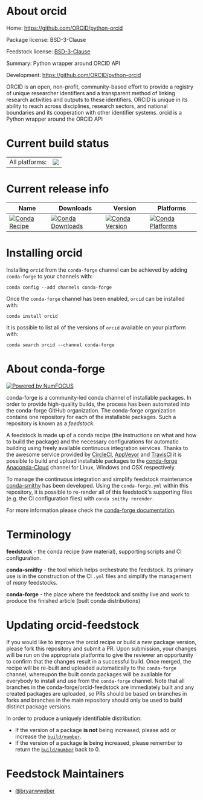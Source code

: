 About orcid
===========

Home: https://github.com/ORCID/python-orcid

Package license: BSD-3-Clause

Feedstock license: [BSD-3-Clause](https://github.com/conda-forge/orcid-feedstock/blob/master/LICENSE.txt)

Summary: Python wrapper around ORCID API

Development: https://github.com/ORCID/python-orcid

ORCID is an open, non-profit, community-based effort to provide a registry
of unique researcher identifiers and a transparent method of linking research
activities and outputs to these identifiers. ORCID is unique in its ability to
reach across disciplines, research sectors, and national boundaries and its
cooperation with other identifier systems. orcid is a Python wrapper around
the ORCID API


Current build status
====================


<table><tr><td>All platforms:</td>
    <td>
      <a href="https://dev.azure.com/conda-forge/feedstock-builds/_build/latest?definitionId=3156&branchName=master">
        <img src="https://dev.azure.com/conda-forge/feedstock-builds/_apis/build/status/orcid-feedstock?branchName=master">
      </a>
    </td>
  </tr>
</table>

Current release info
====================

| Name | Downloads | Version | Platforms |
| --- | --- | --- | --- |
| [![Conda Recipe](https://img.shields.io/badge/recipe-orcid-green.svg)](https://anaconda.org/conda-forge/orcid) | [![Conda Downloads](https://img.shields.io/conda/dn/conda-forge/orcid.svg)](https://anaconda.org/conda-forge/orcid) | [![Conda Version](https://img.shields.io/conda/vn/conda-forge/orcid.svg)](https://anaconda.org/conda-forge/orcid) | [![Conda Platforms](https://img.shields.io/conda/pn/conda-forge/orcid.svg)](https://anaconda.org/conda-forge/orcid) |

Installing orcid
================

Installing `orcid` from the `conda-forge` channel can be achieved by adding `conda-forge` to your channels with:

```
conda config --add channels conda-forge
```

Once the `conda-forge` channel has been enabled, `orcid` can be installed with:

```
conda install orcid
```

It is possible to list all of the versions of `orcid` available on your platform with:

```
conda search orcid --channel conda-forge
```


About conda-forge
=================

[![Powered by NumFOCUS](https://img.shields.io/badge/powered%20by-NumFOCUS-orange.svg?style=flat&colorA=E1523D&colorB=007D8A)](http://numfocus.org)

conda-forge is a community-led conda channel of installable packages.
In order to provide high-quality builds, the process has been automated into the
conda-forge GitHub organization. The conda-forge organization contains one repository
for each of the installable packages. Such a repository is known as a *feedstock*.

A feedstock is made up of a conda recipe (the instructions on what and how to build
the package) and the necessary configurations for automatic building using freely
available continuous integration services. Thanks to the awesome service provided by
[CircleCI](https://circleci.com/), [AppVeyor](https://www.appveyor.com/)
and [TravisCI](https://travis-ci.com/) it is possible to build and upload installable
packages to the [conda-forge](https://anaconda.org/conda-forge)
[Anaconda-Cloud](https://anaconda.org/) channel for Linux, Windows and OSX respectively.

To manage the continuous integration and simplify feedstock maintenance
[conda-smithy](https://github.com/conda-forge/conda-smithy) has been developed.
Using the ``conda-forge.yml`` within this repository, it is possible to re-render all of
this feedstock's supporting files (e.g. the CI configuration files) with ``conda smithy rerender``.

For more information please check the [conda-forge documentation](https://conda-forge.org/docs/).

Terminology
===========

**feedstock** - the conda recipe (raw material), supporting scripts and CI configuration.

**conda-smithy** - the tool which helps orchestrate the feedstock.
                   Its primary use is in the construction of the CI ``.yml`` files
                   and simplify the management of *many* feedstocks.

**conda-forge** - the place where the feedstock and smithy live and work to
                  produce the finished article (built conda distributions)


Updating orcid-feedstock
========================

If you would like to improve the orcid recipe or build a new
package version, please fork this repository and submit a PR. Upon submission,
your changes will be run on the appropriate platforms to give the reviewer an
opportunity to confirm that the changes result in a successful build. Once
merged, the recipe will be re-built and uploaded automatically to the
`conda-forge` channel, whereupon the built conda packages will be available for
everybody to install and use from the `conda-forge` channel.
Note that all branches in the conda-forge/orcid-feedstock are
immediately built and any created packages are uploaded, so PRs should be based
on branches in forks and branches in the main repository should only be used to
build distinct package versions.

In order to produce a uniquely identifiable distribution:
 * If the version of a package **is not** being increased, please add or increase
   the [``build/number``](https://conda.io/docs/user-guide/tasks/build-packages/define-metadata.html#build-number-and-string).
 * If the version of a package **is** being increased, please remember to return
   the [``build/number``](https://conda.io/docs/user-guide/tasks/build-packages/define-metadata.html#build-number-and-string)
   back to 0.

Feedstock Maintainers
=====================

* [@bryanwweber](https://github.com/bryanwweber/)

